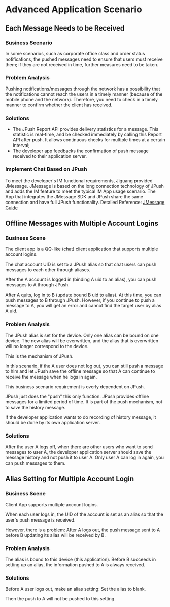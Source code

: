 # Advanced Application Scenario

## Each Message Needs to be Received

### Business Scenario

In some scenarios, such as corporate office class and order status notifications, the pushed messages need to ensure that users must receive them; if they are not received in time, further measures need to be taken.

### Problem Analysis

Pushing notifications/messages through the network has a possibility that the notifications cannot reach the users in a timely manner (because of the mobile phone and the network). Therefore, you need to check in a timely manner to confirm whether the client has received.

### Solutions

* The JPush Report API provides delivery statistics for a message. This statistic is real-time, and be checked immediately by calling this Report API after push. It allows continuous checks for multiple times at a certain interval;
* The developer app feedbacks the confirmation of push message received to their application server.

### Implement Chat Based on JPush
To meet the developer's IM functional requirements, Jiguang provided JMessage. JMessage is based on the long connection technology of JPush and adds the IM feature to meet the typical IM App usage scenario.
The App that integrates the JMessage SDK and JPush share the same connection and have full JPush functionality.
Detailed Reference: [JMessage Guide](../../jmessage/guideline/jmessage_guide/)

## Offline Messages with Multiple Account Logins

### Business Scene

The client app is a QQ-like (chat) client application that supports multiple account logins.

The chat account UID is set to a JPush alias so that chat users can push messages to each other through aliases.

After the A account is logged in (binding A uid to an alias), you can push messages to A through JPush.

After A quits, log in to B (update bound B uid to alias). At this time, you can push messages to B through JPush. However, if you continue to push a message to A, you will get an error and cannot find the target user by alias A uid.

### Problem Analysis

The JPush alias is set for the device. Only one alias can be bound on one device. The new alias will be overwritten, and the alias that is overwritten will no longer correspond to the device.

This is the mechanism of JPush.

In this scenario, if the A user does not log out, you can still push a message to him and let JPush save the offline message so that A can continue to receive the message when he logs in again.

This business scenario requirement is overly dependent on JPush.

JPush just does the "push" this only function. JPush provides offline messages for a limited period of time. It is part of the push mechanism, not to save the history message.

If the developer application wants to do recording of history message, it should be done by its own application server.

### Solutions

After the user A logs off, when there are other users who want to send messages to user A, the developer application server should save the message history and not push it to user A. Only user A can log in again, you can push messages to them.

## Alias ​​Setting for Multiple Account Login

### Business Scene

Client App supports multiple account logins.

When each user logs in, the UID of the account is set as an alias so that the user's push message is received.

However, there is a problem: After A logs out, the push message sent to A before B updating its alias will be received by B.

### Problem Analysis

The alias is bound to this device (this application). Before B succeeds in setting up an alias, the information pushed to A is always received.

### Solutions

Before A user logs out, make an alias setting: Set the alias to blank.

Then the push to A will not be pushed to this setting.